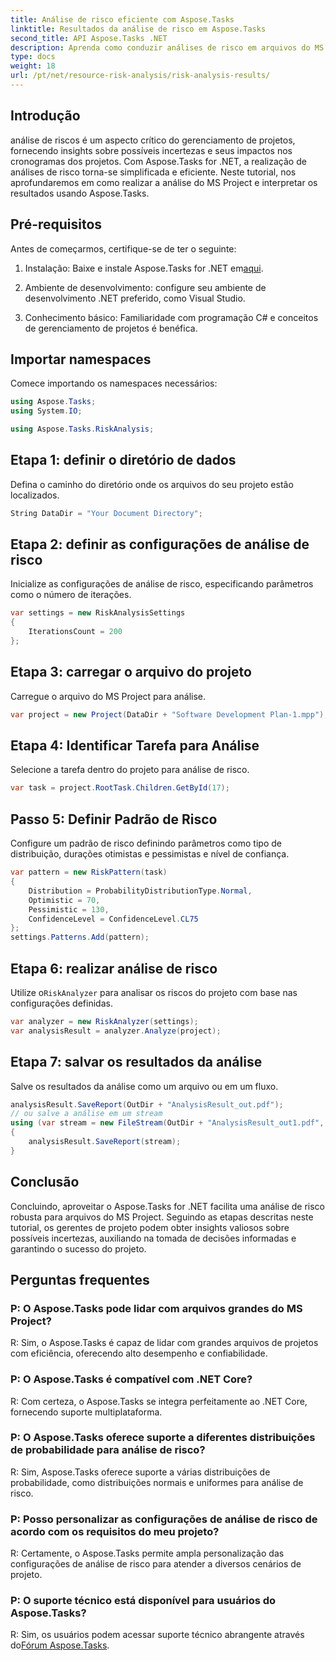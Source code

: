 ```yaml
---
title: Análise de risco eficiente com Aspose.Tasks
linktitle: Resultados da análise de risco em Aspose.Tasks
second_title: API Aspose.Tasks .NET
description: Aprenda como conduzir análises de risco em arquivos do MS Project usando Aspose.Tasks for .NET. Simplifique o gerenciamento de projetos e mitigue incertezas com eficiência.
type: docs
weight: 18
url: /pt/net/resource-risk-analysis/risk-analysis-results/
---
```

## Introdução
análise de riscos é um aspecto crítico do gerenciamento de projetos, fornecendo insights sobre possíveis incertezas e seus impactos nos cronogramas dos projetos. Com Aspose.Tasks for .NET, a realização de análises de risco torna-se simplificada e eficiente. Neste tutorial, nos aprofundaremos em como realizar a análise do MS Project e interpretar os resultados usando Aspose.Tasks.
## Pré-requisitos
Antes de começarmos, certifique-se de ter o seguinte:
1.  Instalação: Baixe e instale Aspose.Tasks for .NET em[aqui](https://releases.aspose.com/tasks/net/).
   
2. Ambiente de desenvolvimento: configure seu ambiente de desenvolvimento .NET preferido, como Visual Studio.
3. Conhecimento básico: Familiaridade com programação C# e conceitos de gerenciamento de projetos é benéfica.

## Importar namespaces
Comece importando os namespaces necessários:
```csharp
using Aspose.Tasks;
using System.IO;

using Aspose.Tasks.RiskAnalysis;
```
## Etapa 1: definir o diretório de dados
Defina o caminho do diretório onde os arquivos do seu projeto estão localizados.
```csharp
String DataDir = "Your Document Directory";
```
## Etapa 2: definir as configurações de análise de risco
Inicialize as configurações de análise de risco, especificando parâmetros como o número de iterações.
```csharp
var settings = new RiskAnalysisSettings
{
    IterationsCount = 200
};
```
## Etapa 3: carregar o arquivo do projeto
Carregue o arquivo do MS Project para análise.
```csharp
var project = new Project(DataDir + "Software Development Plan-1.mpp");
```
## Etapa 4: Identificar Tarefa para Análise
Selecione a tarefa dentro do projeto para análise de risco.
```csharp
var task = project.RootTask.Children.GetById(17);
```
## Passo 5: Definir Padrão de Risco
Configure um padrão de risco definindo parâmetros como tipo de distribuição, durações otimistas e pessimistas e nível de confiança.
```csharp
var pattern = new RiskPattern(task)
{
    Distribution = ProbabilityDistributionType.Normal,
    Optimistic = 70,
    Pessimistic = 130,
    ConfidenceLevel = ConfidenceLevel.CL75
};
settings.Patterns.Add(pattern);
```
## Etapa 6: realizar análise de risco
 Utilize o`RiskAnalyzer` para analisar os riscos do projeto com base nas configurações definidas.
```csharp
var analyzer = new RiskAnalyzer(settings);
var analysisResult = analyzer.Analyze(project);
```
## Etapa 7: salvar os resultados da análise
Salve os resultados da análise como um arquivo ou em um fluxo.
```csharp
analysisResult.SaveReport(OutDir + "AnalysisResult_out.pdf");
// ou salve a análise em um stream
using (var stream = new FileStream(OutDir + "AnalysisResult_out1.pdf", FileMode.Create))
{
    analysisResult.SaveReport(stream);
}
```

## Conclusão
Concluindo, aproveitar o Aspose.Tasks for .NET facilita uma análise de risco robusta para arquivos do MS Project. Seguindo as etapas descritas neste tutorial, os gerentes de projeto podem obter insights valiosos sobre possíveis incertezas, auxiliando na tomada de decisões informadas e garantindo o sucesso do projeto.
## Perguntas frequentes
### P: O Aspose.Tasks pode lidar com arquivos grandes do MS Project?
R: Sim, o Aspose.Tasks é capaz de lidar com grandes arquivos de projetos com eficiência, oferecendo alto desempenho e confiabilidade.
### P: O Aspose.Tasks é compatível com .NET Core?
R: Com certeza, o Aspose.Tasks se integra perfeitamente ao .NET Core, fornecendo suporte multiplataforma.
### P: O Aspose.Tasks oferece suporte a diferentes distribuições de probabilidade para análise de risco?
R: Sim, Aspose.Tasks oferece suporte a várias distribuições de probabilidade, como distribuições normais e uniformes para análise de risco.
### P: Posso personalizar as configurações de análise de risco de acordo com os requisitos do meu projeto?
R: Certamente, o Aspose.Tasks permite ampla personalização das configurações de análise de risco para atender a diversos cenários de projeto.
### P: O suporte técnico está disponível para usuários do Aspose.Tasks?
 R: Sim, os usuários podem acessar suporte técnico abrangente através do[Fórum Aspose.Tasks](https://forum.aspose.com/c/tasks/15).